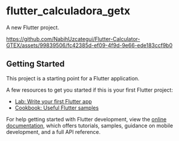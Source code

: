 # flutter_calculadora_getx

A new Flutter project.

https://github.com/NabihUzcategui/Flutter-Calculator-GTEX/assets/99839506/fc42385d-ef09-4f9d-9e66-ede183ccf9b0

## Getting Started

This project is a starting point for a Flutter application.

A few resources to get you started if this is your first Flutter project:

- [Lab: Write your first Flutter app](https://docs.flutter.dev/get-started/codelab)
- [Cookbook: Useful Flutter samples](https://docs.flutter.dev/cookbook)

For help getting started with Flutter development, view the
[online documentation](https://docs.flutter.dev/), which offers tutorials,
samples, guidance on mobile development, and a full API reference.
